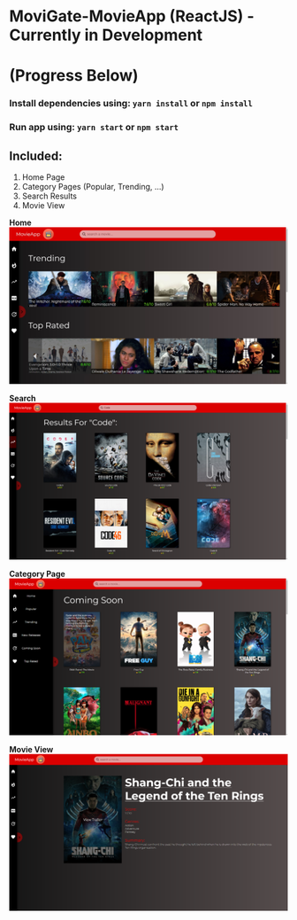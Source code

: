 # MoviGate-MovieApp (ReactJS) - Currently in Development #
# (Progress Below) #

### Install dependencies using: `yarn install` or `npm install` ###
### Run app using: `yarn start` or `npm start` ###

## Included: ##
1. Home Page
2. Category Pages (Popular, Trending, ...)
3. Search Results
4. Movie View

**Home**
<img src="/demo/home.jpg" alt=""/>

**Search**
<img src="/demo/search.jpg" alt=""/>

**Category Page**
<img src="/demo/categoryView.jpg" alt=""/>

**Movie View**
<img src="/demo/movieView.jpg" alt=""/>
